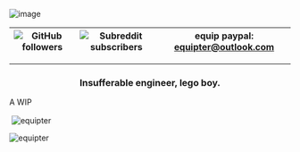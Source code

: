 ![image](https://user-images.githubusercontent.com/72751518/163157283-3b59d316-e303-4f94-a0f0-87f572228ed0.png)



| ![GitHub followers](https://img.shields.io/github/followers/equipter?label=Equipter%20&logo=GitHub&style=flat-square) | ![Subreddit subscribers](https://img.shields.io/reddit/subreddit-subscribers/rfid?logo=reddit&logoColor=ffffff&style=flat-square) | equip paypal: equipter@outlook.com |
| :---: | :---: | :---: |

---
<h3 align="center">Insufferable engineer, lego boy.</h3>

A WIP

<p>&nbsp;<img align="center" src="https://github-readme-stats.vercel.app/api?username=equipter&show_icons=true&locale=en" alt="equipter" /></p>

<p><img align="center" src="https://github-readme-streak-stats.herokuapp.com/?user=equipter&" alt="equipter" /></p>

